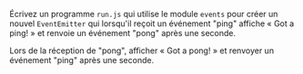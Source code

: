 Écrivez un programme `run.js` qui utilise le module `events` pour créer un nouvel `EventEmitter` qui lorsqu'il reçoit un événement "ping" affiche « Got a ping! » et renvoie un événement "pong" après une seconde. 

Lors de la réception de "pong", afficher « Got a pong! » et renvoyer un événement "ping" après une seconde.
